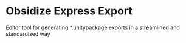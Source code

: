 # Obsidize Express Export

Editor tool for generating *.unitypackage exports in a streamlined and
standardized way
